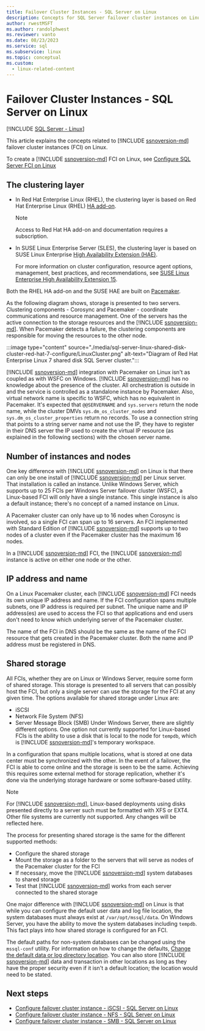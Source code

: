 ```yaml
---
title: Failover Cluster Instances - SQL Server on Linux
description: Concepts for SQL Server failover cluster instances on Linux include the clustering layer, number of instances, IP address and name, and shared storage.
author: rwestMSFT
ms.author: randolphwest
ms.reviewer: vanto
ms.date: 08/23/2023
ms.service: sql
ms.subservice: linux
ms.topic: conceptual
ms.custom:
  - linux-related-content
---
```

# Failover Cluster Instances - SQL Server on Linux

[!INCLUDE [SQL Server - Linux](../includes/applies-to-version/sql-linux.md)]

This article explains the concepts related to [!INCLUDE [ssnoversion-md](../includes/ssnoversion-md.md)] failover cluster instances (FCI) on Linux.

To create a [!INCLUDE [ssnoversion-md](../includes/ssnoversion-md.md)] FCI on Linux, see [Configure SQL Server FCI on Linux](sql-server-linux-shared-disk-cluster-configure.md)

## The clustering layer

- In Red Hat Enterprise Linux (RHEL), the clustering layer is based on Red Hat Enterprise Linux (RHEL) [HA add-on](https://access.redhat.com/documentation/en-us/red_hat_enterprise_linux/7/pdf/high_availability_add-on_overview/red_hat_enterprise_linux-7-high_availability_add-on_overview-en-us.pdf).

  > [!NOTE]  
  > Access to Red Hat HA add-on and documentation requires a subscription.

- In SUSE Linux Enterprise Server (SLES), the clustering layer is based on SUSE Linux Enterprise [High Availability Extension (HAE)](https://www.suse.com/products/highavailability).

  For more information on cluster configuration, resource agent options, management, best practices, and recommendations, see [SUSE Linux Enterprise High Availability Extension 15](https://documentation.suse.com/sle-ha/15-SP3/).

Both the RHEL HA add-on and the SUSE HAE are built on [Pacemaker](https://clusterlabs.org/).

As the following diagram shows, storage is presented to two servers. Clustering components - Corosync and Pacemaker - coordinate communications and resource management. One of the servers has the active connection to the storage resources and the [!INCLUDE [ssnoversion-md](../includes/ssnoversion-md.md)]. When Pacemaker detects a failure, the clustering components are responsible for moving the resources to the other node.

:::image type="content" source="./media/sql-server-linux-shared-disk-cluster-red-hat-7-configure/LinuxCluster.png" alt-text="Diagram of Red Hat Enterprise Linux 7 shared disk SQL Server cluster.":::

[!INCLUDE [ssnoversion-md](../includes/ssnoversion-md.md)] integration with Pacemaker on Linux isn't as coupled as with WSFC on Windows. [!INCLUDE [ssnoversion-md](../includes/ssnoversion-md.md)] has no knowledge about the presence of the cluster. All orchestration is outside in and the service is controlled as a standalone instance by Pacemaker. Also, virtual network name is specific to WSFC, which has no equivalent in Pacemaker. It's expected that `@@SERVERNAME` and `sys.servers` return the node name, while the cluster DMVs `sys.dm_os_cluster_nodes` and `sys.dm_os_cluster_properties` return no records. To use a connection string that points to a string server name and not use the IP, they have to register in their DNS server the IP used to create the virtual IP resource (as explained in the following sections) with the chosen server name.

## Number of instances and nodes

One key difference with [!INCLUDE [ssnoversion-md](../includes/ssnoversion-md.md)] on Linux is that there can only be one install of [!INCLUDE [ssnoversion-md](../includes/ssnoversion-md.md)] per Linux server. That installation is called an instance. Unlike Windows Server, which supports up to 25 FCIs per Windows Server failover cluster (WSFC), a Linux-based FCI will only have a single instance. This single instance is also a default instance; there's no concept of a named instance on Linux.

A Pacemaker cluster can only have up to 16 nodes when Corosync is involved, so a single FCI can span up to 16 servers. An FCI implemented with Standard Edition of [!INCLUDE [ssnoversion-md](../includes/ssnoversion-md.md)] supports up to two nodes of a cluster even if the Pacemaker cluster has the maximum 16 nodes.

In a [!INCLUDE [ssnoversion-md](../includes/ssnoversion-md.md)] FCI, the [!INCLUDE [ssnoversion-md](../includes/ssnoversion-md.md)] instance is active on either one node or the other.

## IP address and name

On a Linux Pacemaker cluster, each [!INCLUDE [ssnoversion-md](../includes/ssnoversion-md.md)] FCI needs its own unique IP address and name. If the FCI configuration spans multiple subnets, one IP address is required per subnet. The unique name and IP address(es) are used to access the FCI so that applications and end users don't need to know which underlying server of the Pacemaker cluster.

The name of the FCI in DNS should be the same as the name of the FCI resource that gets created in the Pacemaker cluster.
Both the name and IP address must be registered in DNS.

## Shared storage

All FCIs, whether they are on Linux or Windows Server, require some form of shared storage. This storage is presented to all servers that can possibly host the FCI, but only a single server can use the storage for the FCI at any given time. The options available for shared storage under Linux are:

- iSCSI
- Network File System (NFS)
- Server Message Block (SMB)
Under Windows Server, there are slightly different options. One option not currently supported for Linux-based FCIs is the ability to use a disk that is local to the node for `tempdb`, which is [!INCLUDE [ssnoversion-md](../includes/ssnoversion-md.md)]'s temporary workspace.

In a configuration that spans multiple locations, what is stored at one data center must be synchronized with the other. In the event of a failover, the FCI is able to come online and the storage is seen to be the same. Achieving this requires some external method for storage replication, whether it's done via the underlying storage hardware or some software-based utility.

> [!NOTE]  
> For [!INCLUDE [ssnoversion-md](../includes/ssnoversion-md.md)], Linux-based deployments using disks presented directly to a server such must be formatted with XFS or EXT4. Other file systems are currently not supported. Any changes will be reflected here.

The process for presenting shared storage is the same for the different supported methods:

- Configure the shared storage
- Mount the storage as a folder to the servers that will serve as nodes of the Pacemaker cluster for the FCI
- If necessary, move the [!INCLUDE [ssnoversion-md](../includes/ssnoversion-md.md)] system databases to shared storage
- Test that [!INCLUDE [ssnoversion-md](../includes/ssnoversion-md.md)] works from each server connected to the shared storage

One major difference with [!INCLUDE [ssnoversion-md](../includes/ssnoversion-md.md)] on Linux is that while you can configure the default user data and log file location, the system databases must always exist at `/var/opt/mssql/data`. On Windows Server, you have the ability to move the system databases including `tempdb`. This fact plays into how shared storage is configured for an FCI.

The default paths for non-system databases can be changed using the `mssql-conf` utility. For information on how to change the defaults, [Change the default data or log directory location](sql-server-linux-configure-mssql-conf.md#datadir). You can also store [!INCLUDE [ssnoversion-md](../includes/ssnoversion-md.md)] data and transaction in other locations as long as they have the proper security even if it isn't a default location; the location would need to be stated.

## Next steps

- [Configure failover cluster instance - iSCSI - SQL Server on Linux](sql-server-linux-shared-disk-cluster-configure-iscsi.md)
- [Configure failover cluster instance - NFS - SQL Server on Linux](sql-server-linux-shared-disk-cluster-configure-nfs.md)
- [Configure failover cluster instance - SMB - SQL Server on Linux](sql-server-linux-shared-disk-cluster-configure-smb.md)
